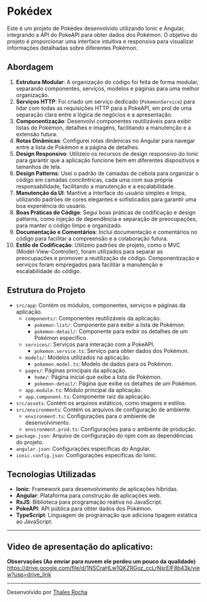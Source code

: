 # Pokédex

Este é um projeto de Pokédex desenvolvido utilizando Ionic e Angular, integrando a API do PokeAPI para obter dados dos Pokémon. O objetivo do projeto é proporcionar uma interface intuitiva e responsiva para visualizar informações detalhadas sobre diferentes Pokémon.

## Abordagem

1. **Estrutura Modular**: A organização do código foi feita de forma modular, separando componentes, serviços, modelos e páginas para uma melhor organização.
2. **Serviços HTTP**: Foi criado um serviço dedicado (`PokemonService`) para lidar com todas as requisições HTTP para a PokeAPI, em prol de uma separação clara entre a lógica de negócios e a apresentação.
3. **Componentização**: Desenvolvi componentes reutilizáveis para exibir listas de Pokémon, detalhes e imagens, facilitando a manutenção e a extensão futura.
4. **Rotas Dinâmicas**: Configurei rotas dinâmicas no Angular para navegar entre a lista de Pokémon e a página de detalhes.
5. **Design Responsivo**: Utilizeio os recursos de design responsivo do Ionic para garantir que a aplicação funcione bem em diferentes dispositivos e tamanhos de tela.
6. **Design Patterns**: Usei o padrão de camadas de cebola para organizar o código em camadas concêntricas, cada uma com sua própria responsabilidade, facilitando a manutenção e a escalabilidade.
7. **Manutenção da UI**: Mantive a interface do usuário simples e limpa, utilizando padrões de cores elegantes e sofisticados para garantir uma boa experiência do usuário.
8. **Boas Práticas de Código**: Segui boas práticas de codificação e design patterns, como injeção de dependência e separação de preocupações, para manter o código limpo e organizado.
9. **Documentação e Comentários**: Incluí documentação e comentários no código para facilitar a compreensão e a colaboração futura.
10. **Estilo de Codificação**: Utilizeio padrões de projeto, como o MVC (Model-View-Controller), foram utilizados para separar as preocupações e promover a reutilização de código. Componentização e serviços foram empregados para facilitar a manutenção e escalabilidade do código.

## Estrutura do Projeto

- `src/app`: Contém os módulos, componentes, serviços e páginas da aplicação.
  - `components/`: Componentes reutilizáveis da aplicação.
    - `pokemon-list/`: Componente para exibir a lista de Pokémon.
    - `pokemon-detail/`: Componente para exibir os detalhes de um Pokémon específico.
  - `services/`: Serviços para interação com a PokeAPI.
    - `pokemon.service.ts`: Serviço para obter dados dos Pokémon.
  - `models/`: Modelos utilizados na aplicação.
    - `pokemon.model.ts`: Modelo de dados para os Pokémon.
  - `pages/`: Páginas principais da aplicação.
    - `home/`: Página inicial que exibe a lista de Pokémon.
    - `pokemon-detail/`: Página que exibe os detalhes de um Pokémon.
  - `app.module.ts`: Módulo principal da aplicação.
  - `app.component.ts`: Componente raiz da aplicação.
- `src/assets`: Contém os arquivos estáticos, como imagens e estilos.
- `src/environments`: Contém os arquivos de configuração de ambiente.
  - `environment.ts`: Configurações para o ambiente de desenvolvimento.
  - `environment.prod.ts`: Configurações para o ambiente de produção.
- `package.json`: Arquivo de configuração do npm com as dependências do projeto.
- `angular.json`: Configurações específicas do Angular.
- `ionic.config.json`: Configurações específicas do Ionic.

## Tecnologias Utilizadas

- **Ionic**: Framework para desenvolvimento de aplicações híbridas.
- **Angular**: Plataforma para construção de aplicações web.
- **RxJS**: Biblioteca para programação reativa no JavaScript.
- **PokeAPI**: API pública para obter dados dos Pokémon.
- **TypeScript**: Linguagem de programação que adiciona tipagem estática ao JavaScript.

---

## Video de apresentação do aplicativo:
**Observações (Ao enviar para nuvem ele perdeu um pouco da qualidade)**
https://drive.google.com/file/d/1NSCraHLw1QKZRGoz_ccLrNsrEIF8b43k/view?usp=drive_link

---

Desenvolvido por [Thales Rocha](https://github.com/twobiluk)
